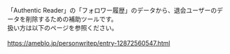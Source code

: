 「Authentic Reader」の「フォロワー履歴」のデータから、退会ユーザーのデータを削除するための補助ツールです。<br>
扱い方は以下のページを参照ください。<br>
<br>
https://ameblo.jp/personwritep/entry-12872560547.html
